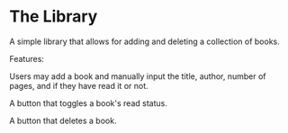 # The Library

A simple library that allows for adding and deleting a collection of books.

Features:

Users may add a book and manually input the title, author, number of pages, and if they have read it or not.

A button that toggles a book's read status.

A button that deletes a book.
